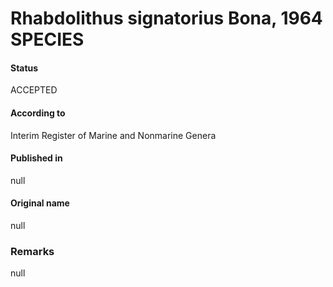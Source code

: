 Rhabdolithus signatorius Bona, 1964 SPECIES
=======

#### Status
ACCEPTED

#### According to
Interim Register of Marine and Nonmarine Genera

#### Published in
null

#### Original name
null

### Remarks
null